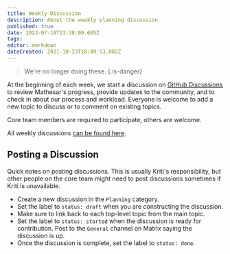 ```yaml
---
title: Weekly Discussion
description: About the weekly planning discussion
published: true
date: 2023-07-19T23:38:09.685Z
tags: 
editor: markdown
dateCreated: 2021-10-23T18:49:53.002Z
---
```


> We're no longer doing these.
{.is-danger}


At the beginning of each week, we start a discussion on [GitHub Discussions](https://github.com/centerofci/mathesar/discussions) to review Mathesar's progress, provide updates to the community, and to check in about our process and workload. Everyone is welcome to add a new topic to discuss or to comment on existing topics.

Core team members are required to participate, others are welcome.

All weekly discussions [can be found here](https://github.com/centerofci/mathesar/discussions/categories/planning).

## Posting a Discussion

Quick notes on posting discussions. This is usually Kriti's responsibility, but other people on the core team might need to post discussions sometimes if Kriti is unavailable.

- Create a new discussion in the `Planning` category.
- Set the label to `status: draft` when you are constructing the discussion.
- Make sure to link back to each top-level topic from the main topic.
- Set the label to `status: started` when the discussion is ready for contribution. Post to the `General` channel on Matrix saying the discussion is up.
- Once the discussion is complete, set the label to `status: done`.